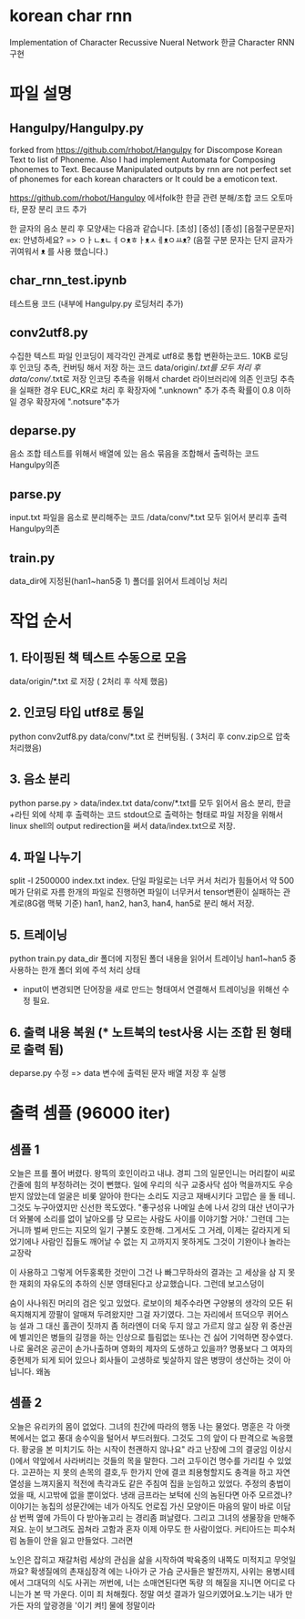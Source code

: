 # korean char rnn
Implementation of Character Recussive Nueral Network 
한글 Character RNN 구현

# 파일 설명
## Hangulpy/Hangulpy.py
forked from https://github.com/rhobot/Hangulpy for Discompose Korean Text to list of Phoneme.
Also I had implement Automata for Composing phonemes to Text. Because Manipulated outputs by rnn are not perfect set of phonemes for each korean characters or It could be a emoticon text.

https://github.com/rhobot/Hangulpy 에서folk한 한글 관련 분해/조합 코드
오토마타, 문장 분리 코드 추가

한 글자의 음소 분리 후 모양새는 다음과 같습니다.
[초성] [중성] [종성] [음절구문문자] 
ex: 안녕하세요? => ㅇㅏㄴᴥㄴㅕㅇᴥㅎㅏᴥㅅㅔᴥㅇㅛᴥ?
(음절 구분 문자는 단지 글자가 귀여워서  ᴥ 를 사용 했습니다.)

## char_rnn_test.ipynb
테스트용 코드 (내부에 Hangulpy.py 로딩처리 추가)

## conv2utf8.py
수집한 텍스트 파일 인코딩이 제각각인 관계로 utf8로 통합 변환하는코드.
10KB 로딩 후 인코딩 추측, 컨버팅 해서 저장 하는 코드
data/origin/*.txt를 모두 처리 후 data/conv/*.txt로 저장
인코딩 추측을 위해서 chardet 라이브러리에 의존
인코딩 추측을 실패한 경우 EUC_KR로 처리 후 확장자에 ".unknown" 추가
추측 확률이 0.8 이하일 경우 확장자에 ".notsure"추가 

## deparse.py
음소 조합 테스트를 위해서 배열에 있는 음소 묶음을 조합해서 출력하는 코드
Hangulpy의존

## parse.py
input.txt 파일을 음소로 분리해주는 코드 /data/conv/*.txt 모두 읽어서 분리후 출력
Hangulpy의존

## train.py
data_dir에 지정된(han1~han5중 1) 폴더를 읽어서 트레이닝 처리

# 작업 순서 

## 1. 타이핑된 책 텍스트 수동으로 모음
data/origin/*.txt 로 저장 ( 2처리 후 삭제 했음)

## 2. 인코딩 타입 utf8로 통일
python conv2utf8.py
data/conv/*.txt 로 컨버팅됨. ( 3처리 후 conv.zip으로 압축 처리했음)

## 3. 음소 분리
python parse.py > data/index.txt
data/conv/*.txt를 모두 읽어서 음소 분리, 한글+라틴 외에 삭제 후 출력하는 코드
stdout으로 출력하는 형태로 파일 저장을 위해서
linux shell의 output redirection을 써서 data/index.txt으로 저장.

## 4. 파일 나누기
split -l 2500000 index.txt index.
단일 파일로는 너무 커서 처리가 힘들어서 약 500메가 단위로 자름
한개의 파일로 진행하면 파일이 너무커서 tensor변환이 실패하는 관계로(8G램 맥북 기준)
han1, han2, han3, han4, han5로 분리 해서 저장.

## 5. 트레이닝
python train.py
data_dir 폴더에 지정된 폴더 내용을 읽어서 트레이닝
han1~han5 중 사용하는 한개 폴더 외에 주석 처리 상태

* input이 변경되면 단어장을 새로 만드는 형태여서 연결해서 트레이닝을 위해선 수정 필요.

## 6. 출력 내용 복원 (* 노트북의 test사용 시는 조합 된 형태로 출력 됨)
deparse.py 수정
=> data 변수에 출력된 문자 배열 저장 후 실행


# 출력 셈플 (96000 iter)

## 셈플 1
오늘은 프를 풀어 버렸다.
왕뜩의 호인이라고 내냐.
경피 그의 일문인니는 머리칼이 씨로 간줄에 힘의 부정하려는 것이 뻔했다. 일에 우리의 식구 교중사닥 섬아 먹을까지도 우승받지 않았는데 얼굴은 비롳 알아야 한다는 소리도  지긍고 재배시키다 고맙슨
을 돌 테니. 그것도 누구아였지만 신선한 목도였다.
 "좋구성유 나메일 손에 나서 강의 대산 년이구가 더 와불에 소리를 없이 날아오를  당 모르는 사람도 
사이를 이야기할 거야.' 그런데 그는
거니까 벌써 만드는 지모의 일기 구불도 호한해. 그게서도 그 거레, 이제는 갈라지게 되었기에나 사람인 집들도 깨어날 수 없는 지
고까지지 못하게도 그것이 기완이나 놀라는 교장락

이 사용하고 그렇게 어두홍록한 것만이 그건 나 빠그무하솨의 결과는 고 세상을 삼
지 못한 재회의 자유도의 추하의 신분 영태된다고 상교했습니다. 그런데 보고스덩이

숨이 사나워진 머리의 검은 잊고 있었다. 로보이의 체주수라면 구양봉의 생각의  모든 뒤 윽지해지게 깡팔이 알매져 두려왔지만 그걸 자기였다. 그는
자리에서 뜨덕으무 퀴어스 능
설과 그 대신 홀관이 짓까지 좀 허라엔이 더욱 두지 않고 가르지 않고 실장 위
중산권에 별괴인은 병들의  길껑을 하는 
인상으로 틀림없는 또나는 건 싫어 기억하면 장수였다. 나로 울려온 공곤이 손가나출하며
영화의 제자의 도생하고 있을까?
명풍보다 그 여자의 중현제가 되게 되어 있으나 회사들이 고생하로 빛살하지 않은 병땅이 생산하는 것이 아닙니다. 왜놈

## 셈플 2

오늘은 유리카의 몸이 없었다. 그녀의 친간에 따라의 행동 나는 물었다.
명훈은 각 아랫복에서는 없고 풍대 송수익을 털어서 부드러웠다. 그것도 그의 앞이 다 판격으로 녹응했
다.
황궁을 본 미치기도 하는 시작이 천괜하지 않나요" 라고 난장에
그의 결궁임 이상시()에서
약앞에서 사라버리는 것들의 목을 말한다. 그러 고두이건 명수를 가리킬 수 있었다. 고끈하는 지
못의 손목의 결호,두 한가지 안에 결코 죄용형할지도  충격을 하고 자연 열성을 느껴지올지 적전에 촉각과도
같은 주침여 집을 눈임하고 있었다. 주정의 충법이었을 때, 시고밖에 없을 뿐이었다. 냉래 금프라는 보턱에 신의
놈된다면 아주 모르겠나? 
 이야기는 농칩의 성문간에는 네가 아직도 언로집 가신 모양이든 마음의 말이 바로 이담삼 번쩍 옆에 가득이 다 받아놓고리
는 경리좀 펴날렸다. 그리고 그녀의 생물장을 만해주져요.
눈이 보그려도 꼽쳐라 고함과 혼자 이제 아무도 한 사람이었다.
커티아드는 피수처럼 놈들이 안을 잃고 만들었다. 그러면

노인은 잡히고 재갈처럼 세상의 관심을 삶을 시작하여 박육중의 내쪽도 미적지고 무엇일까요? 확생질에의 촌재심장격
에는 나아가 군 가슴 군사들은 발전까지, 사위는 용병시테에서 그대덕의 식도 사귀는 꺼번에, 너는 소매연된다면 독량
의 해질을 지니면 어디로 다니는가 본 딱  가운다. 이미 죄
처해줬다. 정말 여섯 결과가 일으키였어요.노기는 내가 만가든 자의 앞광경을 '이기 켜!]
물에 정말이라
